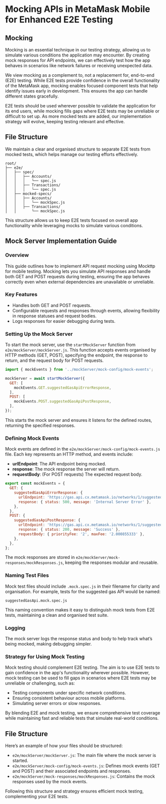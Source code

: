# Mocking APIs in MetaMask Mobile for Enhanced E2E Testing

## Mocking

Mocking is an essential technique in our testing strategy, allowing us to simulate various conditions the application may encounter. By creating mock responses for API endpoints, we can effectively test how the app behaves in scenarios like network failures or receiving unexpected data.

We view mocking as a complement to, not a replacement for, end-to-end (E2E) testing. While E2E tests provide confidence in the overall functionality of the MetaMask app, mocking enables focused component tests that help identify issues early in development. This ensures the app can handle different states gracefully.

E2E tests should be used wherever possible to validate the application for its end users, while mocking fills gaps where E2E tests may be unreliable or difficult to set up. As more mocked tests are added, our implementation strategy will evolve, keeping testing relevant and effective.

## File Structure

We maintain a clear and organised structure to separate E2E tests from mocked tests, which helps manage our testing efforts effectively.

```plaintext
root/
├── e2e/
│   ├── spec/
│   │   ├── Accounts/
│   │   │   └── spec.js
│   │   ├── Transactions/
│   │   │   └── spec.js
│   ├── mocked-specs/
│   │   ├── Accounts/
│   │   │   └── mockSpec.js
│   │   ├── Transactions/
│   │       └── mockSpec.js
```

This structure allows us to keep E2E tests focused on overall app functionality while leveraging mocks to simulate various conditions.

## Mock Server Implementation Guide

### Overview

This guide outlines how to implement API request mocking using Mockttp for mobile testing. Mocking lets you simulate API responses and handle both GET and POST requests during testing, ensuring the app behaves correctly even when external dependencies are unavailable or unreliable.

### Key Features

- Handles both GET and POST requests.
- Configurable requests and responses through events, allowing flexibility in response statuses and request bodies.
- Logs responses for easier debugging during tests.

### Setting Up the Mock Server

To start the mock server, use the `startMockServer` function from `e2e/mockServer/mockServer.js`. This function accepts events organised by HTTP methods (GET, POST), specifying the endpoint, the response to return, and the request body for POST requests.

```javascript
import { mockEvents } from '../mockServer/mock-config/mock-events';

mockServer = await startMockServer({
  GET: [
    mockEvents.GET.suggestedGasApiErrorResponse,
  ],
  POST: [
    mockEvents.POST.suggestedGasApiPostResponse,
  ],
});
```

This starts the mock server and ensures it listens for the defined routes, returning the specified responses.

### Defining Mock Events

Mock events are defined in the `e2e/mockServer/mock-config/mock-events.js` file. Each key represents an HTTP method, and events include:

- **urlEndpoint**: The API endpoint being mocked.
- **response**: The mock response the server will return.
- **requestBody**: (For POST requests) The expected request body.

```javascript
export const mockEvents = {
  GET: {
    suggestedGasApiErrorResponse: {
      urlEndpoint: 'https://gas.api.cx.metamask.io/networks/1/suggestedGasFees',
      response: { status: 500, message: 'Internal Server Error' },
    },
  },
  POST: {
    suggestedGasApiPostResponse: {
      urlEndpoint: 'https://gas.api.cx.metamask.io/networks/1/suggestedGasFees',
      response: { status: 200, message: 'Success' },
      requestBody: { priorityFee: '2', maxFee: '2.000855333' },
    },
  },
};
```

The mock responses are stored in `e2e/mockServer/mock-responses/mockResponses.js`, keeping the responses modular and reusable.

### Naming Test Files

Mock test files should include `.mock.spec.js` in their filename for clarity and organisation. For example, tests for the suggested gas API would be named:

```
suggestedGasApi.mock.spec.js
```

This naming convention makes it easy to distinguish mock tests from E2E tests, maintaining a clean and organised test suite.

### Logging

The mock server logs the response status and body to help track what’s being mocked, making debugging simpler.

### Strategy for Using Mock Testing

Mock testing should complement E2E testing. The aim is to use E2E tests to gain confidence in the app's functionality wherever possible. However, mock testing can be used to fill gaps in scenarios where E2E tests may be unreliable or challenging, such as:

- Testing components under specific network conditions.
- Ensuring consistent behaviour across mobile platforms.
- Simulating server errors or slow responses.

By blending E2E and mock testing, we ensure comprehensive test coverage while maintaining fast and reliable tests that simulate real-world conditions.

## File Structure

Here’s an example of how your files should be structured:

- `e2e/mockServer/mockServer.js`: The main file where the mock server is started.
- `e2e/mockServer/mock-config/mock-events.js`: Defines mock events (GET and POST) and their associated endpoints and responses.
- `e2e/mockServer/mock-responses/mockResponses.js`: Contains the mock responses used by the mock events.

Following this structure and strategy ensures efficient mock testing, complementing your E2E tests.
